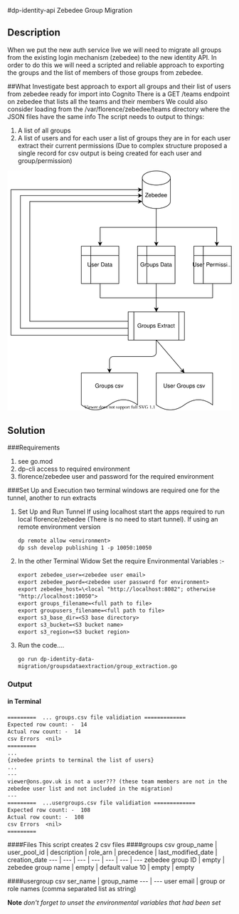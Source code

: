 #dp-identity-api Zebedee Group Migration
## Description

When we put the new auth service live we will need to migrate all groups from the existing login mechanism (zebedee) to the new identity API. In order to do this we will need a scripted and reliable approach to exporting the groups and the list of members of those groups from zebedee.

##What
Investigate best approach to export all groups and their list of users from zebedee ready for import into Cognito
There is a GET /teams endpoint on zebedee that lists all the teams and their members
We could also consider loading from the /var/florence/zebedee/teams directory where the JSON files have the same info
The script needs to output to things:
1. A list of all groups
2. A list of users and for each user a list of groups they are in
    for each user extract their current permissions
    (Due to complex structure proposed a single record for csv output is being created for each user and group/permission)

![dataflow](dataflow.drawio.svg)

## Solution 
###Requirements 
1.  see go.mod 
2.  dp-cli access to required environment
3.  florence/zebedee user and password for the required environment

###Set Up and Execution
two terminal windows are required  one for the tunnel, another to run extracts 
1. Set Up and Run Tunnel
    If using localhost start the apps required to run local florence/zebedee (There is no need to start tunnel).
    If using an remote environment version
    ```shell
    dp remote allow <environment>
    dp ssh develop publishing 1 -p 10050:10050
    ```
3. In the other Terminal Widow 
    Set the require  Environmental Variables :-
    ``` shell 
    export zebedee_user=<zebedee user email>
    export zebedee_pword=<zebedee user password for environment>
    export zebedee_host=\<local "http://localhost:8082"; otherwise "http://localhost:10050">
    export groups_filename=<full path to file>
    export groupusers_filename=<full path to file>
    export s3_base_dir=<S3 base directory>
    export s3_bucket=<S3 bucket name>
    export s3_region=<S3 bucket region>

4. Run the code....
   ``` shell
   go run dp-identity-data-migration/groupsdataextraction/group_extraction.go
   ```

### Output
#### in Terminal 
```
=========  ... groups.csv file validiation =============
Expected row count: -  14
Actual row count: -  14
csv Errors  <nil>
=========
...
{zebedee prints to terminal the list of users}
...
---
viewer@ons.gov.uk is not a user??? (these team members are not in the zebedee user list and not included in the migration)
---
=========  ...usergroups.csv file validiation =============
Expected row count: -  108
Actual row count: -  108
csv Errors  <nil>
=========
```

####Files
This script creates 2 csv files 
####groups csv 
group_name | user_pool_id | description | role_arn | precedence | last_modified_date | creation_date
--- | --- | --- | --- | --- | --- | ---
zebedee group ID | empty | zebedee group name | empty | default value 10 | empty | empty 

####usergroup csv
ser_name | group_name
--- | ---
user email | group or role names (comma separated list as string)




**Note** *don't forget to unset the environmental variables that had been set*

